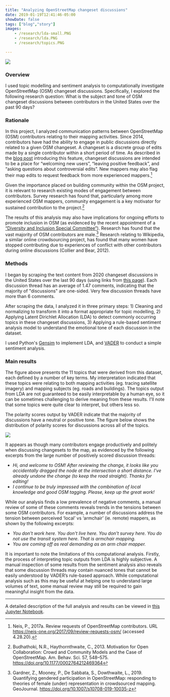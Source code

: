 ```yaml
---
title: "Analyzing OpenStreetMap changeset discussions"
date: 2019-01-19T12:41:46-05:00
showDate: false
tags: ["blog","story"]
images:
    - /research/lda-small.PNG
    - /research/lda.PNG
    - /research/topics.PNG

---
```


![](/research/lda.PNG)

### Overview 

I used topic modelling and sentiment analysis to computationally investigate OpenStreetMap (OSM) changeset discussions. Specifically, I explored the following research question: What is the subject and tone of OSM changeset discussions between contributors in the United States over the past 90 days?

### Rationale

In this project, I analyzed communication patterns between OpenStreetMap (OSM) contributors relating to their mapping activities. Since 2014, contributors have had the ability to engage in public discussions directly related to a given OSM changeset. A changeset is a discrete group of edits made by a single contributor within a short period of time. As described in the [blog post](https://blog.openstreetmap.org/2014/11/02/introducing-changeset-discussions/) introducing this feature, changeset discussions are intended to be a place for “welcoming new users”, “leaving positive feedback”, and “asking questions about controversial edits”. New mappers may also flag their map edits to request feedback from more experienced mappers.[^1] 

Given the importance placed on building community within the OSM project, it is relevant to research existing modes of engagement between contributors. Survey research has found that, particularly among more experienced OSM mappers, community engagement is a key motivator for sustained contribution to the project.[^2] 

The results of this analysis may also have implications for ongoing efforts to promote inclusion in OSM (as evidenced by the recent appointment of a [“Diversity and Inclusion Special Committee”](https://wiki.osmfoundation.org/wiki/Diversity_and_Inclusion_Special_Committee)). Research has found that the vast majority of OSM contributors are male.[^3] Research relating to Wikipedia, a similar online crowdsourcing project, has found that many women have stopped contributing due to experiences of conflict with other contributors during online discussions (Collier and Bear, 2012).

### Methods 

I began by scraping the text content from 2020 changeset discussions in the United States over the last 90 days (using links from [this page](http://resultmaps.neis-one.org/osm-discussions?c=United%20States&d=90#5/-20.978/-121.904)). Each discussion thread has an average of 1.47 comments, indicating that the majority of "discussions" are one-sided. Very few discussion threads have more than 6 comments. 

After scraping the data, I analyzed it in three primary steps: 1) Cleaning and normalizing to transform it into a format appropriate for topic modelling, 2) Applying Latent Dirichlet Allocation (LDA) to detect commonly occurring topics in these changeset discussions, 3) Applying a rule-based sentiment analysis model to understand the emotional tone of each discussion in the dataset.

I used Python's [Gensim](https://radimrehurek.com/gensim/) to implement LDA, and [VADER](https://github.com/cjhutto/vaderSentiment) to conduct a simple sentiment analysis. 

### Main results

The figure above presents the 11 topics that were derived from this dataset, each defined by a number of key terms. My interpretation indicated that these topics were relating to both mapping activities (eg. tracing satellite imagery) and mapping subjects (eg. roads and buildings). The topics output from LDA are not guaranteed to be easily interpretable by a human eye, so it can be sometimes challenging to derive meaning from these results. I'll note that some topics were quite clear to interpret, but others less so. 

The polarity scores output by VADER indicate that the majority of discussions have a neutral or positive tone. The figure below shows the distribution of polarity scores for discussions across all of the topics. 

![](/research/topics.PNG)

It appears as though many contributors engage productively and politely when discussing changesets to the map, as evidenced by the following excerpts from the large number of positively scored discussion threads: 

- _Hi, and welcome to OSM! After reviewing the change, it looks like you accidentally dragged the node at the intersection a short distance. I've already undone the change (to keep the road straight). Thanks for editing!_
- _I continue to be truly impressed with the combination of local knowledge and good OSM tagging. Please, keep up the great work!_

While our analysis finds a low prevalence of negative comments, a manual review of some of these comments reveals trends in the tensions between some OSM contributors. For example, a number of discussions address the tension between perceived ‘local’ vs ‘armchair’ (ie. remote) mappers, as shown by the following excerpts: 

- _You don't work here. You don't live here. You don't survey here. You do not use the transit system here. That is armchair mapping._ 
- _You are coming off as real demanding as an arm chair mapper._

It is important to note the limitations of this computational analysis. Firstly, the process of interpreting topic outputs from LDA is highly subjective. A manual inspection of some results from the sentiment analysis also reveals that some discussion threads may contain nuanced tones that cannot be easily understood by VADER’s rule-based approach. While computational analysis such as this may be useful at helping one to understand large volumes of text, some manual review may still be required to gain meaningful insight from the data.

---

A detailed description of the full analysis and results can be viewed in [this Jupyter Notebook](https://github.com/hannahker/research-projects/blob/master/osm-changesets/Analysis_ChangesetDiscussions.ipynb).

[^1]: Neis, P., 2017a. Review requests of OpenStreetMap contributors. URL https://neis-one.org/2017/09/review-requests-osm/ (accessed 4.28.20).
[^2]: Budhathoki, N.R., Haythornthwaite, C., 2013. Motivation for Open Collaboration: Crowd and Community Models and the Case of OpenStreetMap. Am. Behav. Sci. 57, 548–575. https://doi.org/10.1177/0002764212469364
[^3]: Gardner, Z., Mooney, P., De Sabbata, S., Dowthwaite, L., 2019. Quantifying gendered participation in OpenStreetMap: responding to theories of female (under) representation in crowdsourced mapping. GeoJournal. https://doi.org/10.1007/s10708-019-10035-z